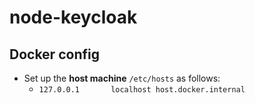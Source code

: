 # node-keycloak

## Docker config
- Set up the **host machine** `/etc/hosts` as follows:
    - `127.0.0.1       localhost host.docker.internal`



